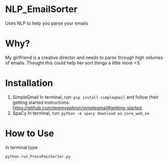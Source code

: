 # NLP_EmailSorter
Uses NLP to help you parse your emails 

# Why?
My girlfriend is a creative director and needs to parse through high volumes of emails. Thought this could help her sort things a little more <3.

# Installation
1. SimpleGmail
    In terminal, run: `pip install simplegmail` and follow their getting started instructions: https://github.com/jeremyephron/simplegmail#getting-started.
2. SpaCy
    In terminal, run: `python -m spacy download en_core_web_sm`

# How to Use
In terminal type
```
python run_PressPassSorter.py
```

